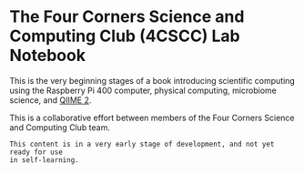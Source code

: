 # The Four Corners Science and Computing Club (4CSCC) Lab Notebook

This is the very beginning stages of a book introducing scientific computing
using the Raspberry Pi 400 computer, physical computing, microbiome science,
and [QIIME 2](https://qiime2.org).

This is a collaborative effort between members of the Four Corners Science and
Computing Club team.

```{warning}
This content is in a very early stage of development, and not yet ready for use
in self-learning.
```
